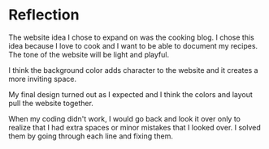 # Reflection #

The website idea I chose to expand on was the cooking blog. I chose this idea because I love to cook and I want to be able to document my recipes. The tone of the website will be light and playful. 

I think the background color adds character to the website and it creates a more inviting space. 

My final design turned out as I expected and I think the colors and layout pull the website together. 

When my coding didn't work, I would go back and look it over only to realize that I had extra spaces or minor mistakes that I looked over. I solved them by going through each line and fixing them. 